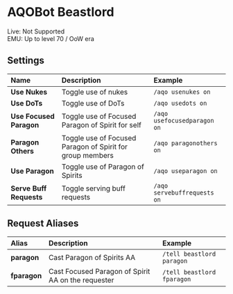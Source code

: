# AQOBot Beastlord

Live: Not Supported  
EMU: Up to level 70 / OoW era

## Settings

| **Name** | **Description** | **Example** |
| :-- | :----- | :--- |
| **Use Nukes** | Toggle use of nukes | `/aqo usenukes on` |
| **Use DoTs** | Toggle use of DoTs | `/aqo usedots on` |
| **Use Focused Paragon** | Toggle use of Focused Paragon of Spirit for self | `/aqo usefocusedparagon on` |
| **Paragon Others** | Toggle use of Focused Paragon of Spirit for group members | `/aqo paragonothers on` |
| **Use Paragon** | Toggle use of Paragon of Spirits | `/aqo useparagon on` |
| **Serve Buff Requests** | Toggle serving buff requests | `/aqo servebuffrequests on` |

## Request Aliases

| **Alias** | **Description** | **Example** |
| :-- | :----- | :--- |
| **paragon** | Cast Paragon of Spirits AA | `/tell beastlord paragon` |
| **fparagon** | Cast Focused Paragon of Spirit AA on the requester | `/tell beastlord fparagon` |